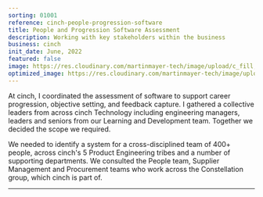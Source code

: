 ```yaml
---
sorting: 01001
reference: cinch-people-progression-software
title: People and Progression Software Assessment
description: Working with key stakeholders within the business
business: cinch
init_date: June, 2022
featured: false
image: https://res.cloudinary.com/martinmayer-tech/image/upload/c_fill,h_400,w_760/v1656645970/2018-09-09_15.22.06_kkegvj.jpg
optimized_image: https://res.cloudinary.com/martinmayer-tech/image/upload/c_fill,h_200,w_380/v1656645970/2018-09-09_15.22.06_kkegvj.jpg
---
```

At cinch, I coordinated the assessment of software to support career progression, objective setting, and feedback capture. I gathered a collective leaders from across cinch Technology including engineering managers, leaders and seniors from our Learning and Development team. Together we decided the scope we required.

We needed to identify a system for a cross-disciplined team of 400+ people, across cinch's 5 Product Engineering tribes and a number of supporting departments. We consulted the People team, Supplier Management and Procurement teams who work across the Constellation group, which cinch is part of.

___
